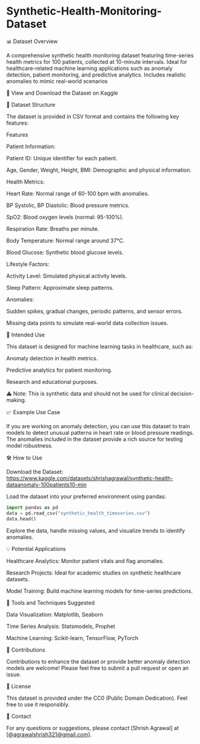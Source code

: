 # Synthetic-Health-Monitoring-Dataset

📊 Dataset Overview

A comprehensive synthetic health monitoring dataset featuring time-series health metrics for 100 patients, collected at 10-minute intervals. Ideal for healthcare-related machine learning applications such as anomaly detection, patient monitoring, and predictive analytics. Includes realistic anomalies to mimic real-world scenarios

🔗 View and Download the Dataset on Kaggle

📂 Dataset Structure

The dataset is provided in CSV format and contains the following key features:

Features

Patient Information:

Patient ID: Unique identifier for each patient.

Age, Gender, Weight, Height, BMI: Demographic and physical information.

Health Metrics:

Heart Rate: Normal range of 60-100 bpm with anomalies.

BP Systolic, BP Diastolic: Blood pressure metrics.

SpO2: Blood oxygen levels (normal: 95-100%).

Respiration Rate: Breaths per minute.

Body Temperature: Normal range around 37°C.

Blood Glucose: Synthetic blood glucose levels.

Lifestyle Factors:

Activity Level: Simulated physical activity levels.

Sleep Pattern: Approximate sleep patterns.

Anomalies:

Sudden spikes, gradual changes, periodic patterns, and sensor errors.

Missing data points to simulate real-world data collection issues.

🚀 Intended Use

This dataset is designed for machine learning tasks in healthcare, such as:

Anomaly detection in health metrics.

Predictive analytics for patient monitoring.

Research and educational purposes.

⚠ Note: This is synthetic data and should not be used for clinical decision-making.

📈 Example Use Case

If you are working on anomaly detection, you can use this dataset to train models to detect unusual patterns in heart rate or blood pressure readings. The anomalies included in the dataset provide a rich source for testing model robustness.

🛠️ How to Use

Download the Dataset: https://www.kaggle.com/datasets/shrishagrawal/synthetic-health-dataanomaly-100patients10-min

Load the dataset into your preferred environment using pandas:
```python
import pandas as pd
data = pd.read_csv("synthetic_health_timeseries.csv")
data.head()
```

Explore the data, handle missing values, and visualize trends to identify anomalies.

💡 Potential Applications

Healthcare Analytics: Monitor patient vitals and flag anomalies.

Research Projects: Ideal for academic studies on synthetic healthcare datasets.

Model Training: Build machine learning models for time-series predictions.

🔧 Tools and Techniques Suggested

Data Visualization: Matplotlib, Seaborn

Time Series Analysis: Statsmodels, Prophet

Machine Learning: Scikit-learn, TensorFlow, PyTorch

🤝 Contributions

Contributions to enhance the dataset or provide better anomaly detection models are welcome! Please feel free to submit a pull request or open an issue.

📜 License

This dataset is provided under the CC0 (Public Domain Dedication). Feel free to use it responsibly.

📧 Contact

For any questions or suggestions, please contact [Shrish Agrawal] at [@agrawalshrish321@gmail.com].
